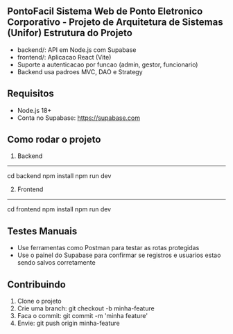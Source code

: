 PontoFacil
Sistema Web de Ponto Eletronico Corporativo - Projeto de Arquitetura de Sistemas (Unifor)
Estrutura do Projeto
--------------------
- backend/: API em Node.js com Supabase
- frontend/: Aplicacao React (Vite)
- Suporte a autenticacao por funcao (admin, gestor, funcionario)
- Backend usa padroes MVC, DAO e Strategy

Requisitos
----------
- Node.js 18+
- Conta no Supabase: https://supabase.com

Como rodar o projeto
--------------------
1. Backend
----------
cd backend
npm install
npm run dev

2. Frontend
-----------
cd frontend
npm install
npm run dev

Testes Manuais
--------------
- Use ferramentas como Postman para testar as rotas protegidas
- Use o painel do Supabase para confirmar se registros e usuarios estao sendo salvos corretamente

Contribuindo
------------
1. Clone o projeto
2. Crie uma branch: git checkout -b minha-feature
3. Faca o commit: git commit -m 'minha feature'
4. Envie: git push origin minha-feature

